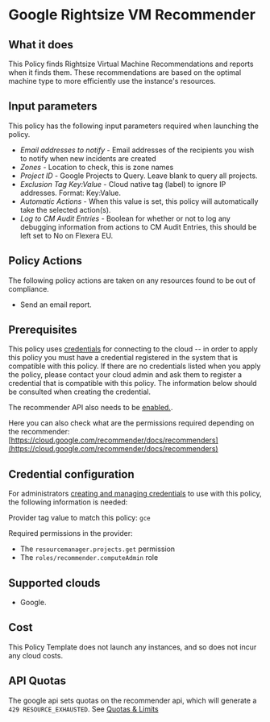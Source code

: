 # Google Rightsize VM Recommender

## What it does

This Policy finds Rightsize Virtual Machine Recommendations and reports when it finds them. These recommendations are based on the optimal machine type to more efficiently use the instance's resources. 

## Input parameters

This policy has the following input parameters required when launching the policy.

- *Email addresses to notify* - Email addresses of the recipients you wish to notify when new incidents are created
- *Zones* - Location to check, this is zone names
- *Project ID* - Google Projects to Query. Leave blank to query all projects.
- *Exclusion Tag Key:Value* - Cloud native tag (label) to ignore IP addresses. Format: Key:Value.
- *Automatic Actions* - When this value is set, this policy will automatically take the selected action(s).
- *Log to CM Audit Entries* - Boolean for whether or not to log any debugging information from actions to CM Audit Entries, this should be left set to No on Flexera EU.

## Policy Actions

The following policy actions are taken on any resources found to be out of compliance.

- Send an email report.

## Prerequisites

This policy uses [credentials](https://docs.flexera.com/flexera/EN/Automation/ManagingCredentialsExternal.htm) for connecting to the cloud -- in order to apply this policy you must have a credential registered in the system that is compatible with this policy. If there are no credentials listed when you apply the policy, please contact your cloud admin and ask them to register a credential that is compatible with this policy. The information below should be consulted when creating the credential.

The recommender API also needs to be [enabled.](https://cloud.google.com/recommender/docs/enabling#gcloud).

Here you can also check what are the permissions required depending on the recommender: [https://cloud.google.com/recommender/docs/recommenders](https://cloud.google.com/recommender/docs/recommenders)

## Credential configuration

For administrators [creating and managing credentials](https://docs.flexera.com/flexera/EN/Automation/ManagingCredentialsExternal.htm) to use with this policy, the following information is needed:

Provider tag value to match this policy: `gce`

Required permissions in the provider:

- The `resourcemanager.projects.get` permission
- The `roles/recommender.computeAdmin` role

## Supported clouds

- Google.

## Cost

This Policy Template does not launch any instances, and so does not incur any cloud costs.

## API Quotas

The google api sets quotas on the recommender api, which will generate a `429 RESOURCE_EXHAUSTED`. See [Quotas & Limits](https://cloud.google.com/recommender/quotas)

